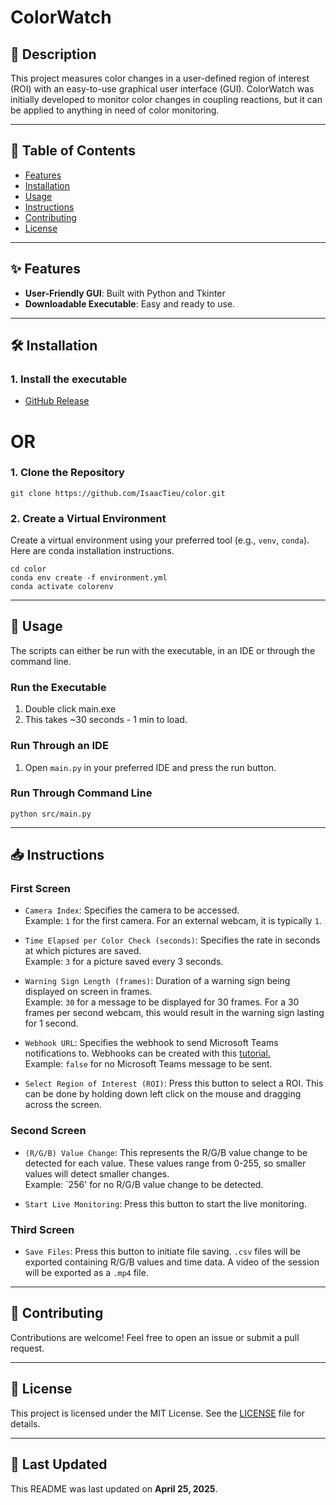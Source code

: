# ColorWatch

## 📝 Description
This project measures color changes in a user-defined region of interest (ROI) with an easy-to-use graphical user interface (GUI). ColorWatch was initially developed to monitor color changes in coupling reactions, but it can be applied to anything in need of color monitoring.

---

## 📂 Table of Contents
- [Features](#features)
- [Installation](#installation)
- [Usage](#usage)
- [Instructions](#instructions)
- [Contributing](#contributing)
- [License](#license)

---

## ✨ Features
- **User-Friendly GUI**: Built with Python and Tkinter
- **Downloadable Executable**: Easy and ready to use.

---

## 🛠️ Installation

### 1. Install the executable
- [GitHub Release](https://github.com/IsaacTieu/color/releases/tag/v1.0)

# OR

### 1. Clone the Repository 
    git clone https://github.com/IsaacTieu/color.git

### 2. Create a Virtual Environment
Create a virtual environment using your preferred tool (e.g., `venv`, `conda`). Here are conda installation instructions.

    cd color
    conda env create -f environment.yml
    conda activate colorenv

---
## 🚀 Usage
The scripts can either be run with the executable, in an IDE or through the command line.

### Run the Executable
1. Double click main.exe
2. This takes ~30 seconds - 1 min to load.

### Run Through an IDE
1. Open `main.py` in your preferred IDE and press the run button.

### Run Through Command Line

    python src/main.py

---

## 📥 Instructions

### First Screen

- `Camera Index`: Specifies the camera to be accessed.  
  Example: `1` for the first camera. For an external webcam, it is typically `1`.

- `Time Elapsed per Color Check (seconds)`: Specifies the rate in seconds at which pictures are saved.  
  Example: `3` for a picture saved every 3 seconds.

- `Warning Sign Length (frames)`: Duration of a warning sign being displayed on screen in frames.  
  Example: `30` for a message to be displayed for 30 frames. For a 30 frames per second webcam, this would result in the warning sign lasting for 1 second.

- `Webhook URL`: Specifies the webhook to send Microsoft Teams notifications to. Webhooks can be created with this [tutorial.](https://www.datacamp.com/tutorial/how-to-send-microsoft-teams-messages-with-python)  
  Example: `false` for no Microsoft Teams message to be sent.

- `Select Region of Interest (ROI)`: Press this button to select a ROI. This can be done by holding down left click on the mouse and dragging across the screen.

### Second Screen

- `(R/G/B) Value Change`: This represents the R/G/B value change to be detected for each value. These values range from 0-255, so smaller values will detect smaller changes.  
  Example: `256' for no R/G/B value change to be detected.

- `Start Live Monitoring`: Press this button to start the live monitoring.

### Third Screen

- `Save Files`: Press this button to initiate file saving. `.csv` files will be exported containing R/G/B values and time data. A video of the session will be exported as a `.mp4` file.
---

## 🤝 Contributing
Contributions are welcome! Feel free to open an issue or submit a pull request.

---

## 📜 License
This project is licensed under the MIT License. See the [LICENSE](LICENSE) file for details.

---

## 📅 Last Updated
This README was last updated on **April 25, 2025**.



